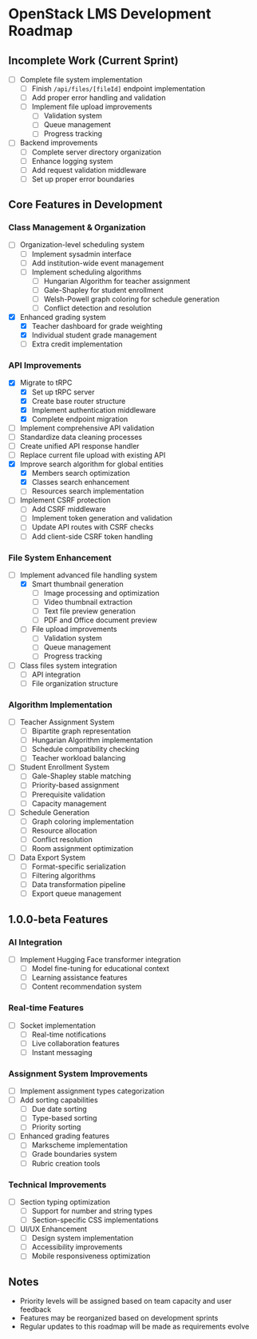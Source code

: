 # OpenStack LMS Development Roadmap

## Incomplete Work (Current Sprint)
- [ ] Complete file system implementation
  - [ ] Finish `/api/files/[fileId]` endpoint implementation
  - [ ] Add proper error handling and validation
  - [ ] Implement file upload improvements
    - [ ] Validation system
    - [ ] Queue management
    - [ ] Progress tracking
- [ ] Backend improvements
  - [ ] Complete server directory organization
  - [ ] Enhance logging system
  - [ ] Add request validation middleware
  - [ ] Set up proper error boundaries

## Core Features in Development

### Class Management & Organization
- [ ] Organization-level scheduling system
  - [ ] Implement sysadmin interface
  - [ ] Add institution-wide event management
  - [ ] Implement scheduling algorithms
    - [ ] Hungarian Algorithm for teacher assignment
    - [ ] Gale-Shapley for student enrollment
    - [ ] Welsh-Powell graph coloring for schedule generation
    - [ ] Conflict detection and resolution
- [x] Enhanced grading system
  - [x] Teacher dashboard for grade weighting
  - [x] Individual student grade management
  - [ ] Extra credit implementation

### API Improvements
- [x] Migrate to tRPC
  - [x] Set up tRPC server
  - [x] Create base router structure
  - [x] Implement authentication middleware
  - [x] Complete endpoint migration
- [ ] Implement comprehensive API validation
- [ ] Standardize data cleaning processes
- [ ] Create unified API response handler
- [ ] Replace current file upload with existing API
- [x] Improve search algorithm for global entities
  - [x] Members search optimization
  - [x] Classes search enhancement
  - [ ] Resources search implementation
- [ ] Implement CSRF protection
  - [ ] Add CSRF middleware
  - [ ] Implement token generation and validation
  - [ ] Update API routes with CSRF checks
  - [ ] Add client-side CSRF token handling

### File System Enhancement
- [ ] Implement advanced file handling system
  - [x] Smart thumbnail generation
    - [ ] Image processing and optimization
    - [ ] Video thumbnail extraction
    - [ ] Text file preview generation
    - [ ] PDF and Office document preview
  - [ ] File upload improvements
    - [ ] Validation system
    - [ ] Queue management
    - [ ] Progress tracking
- [ ] Class files system integration
  - [ ] API integration
  - [ ] File organization structure

### Algorithm Implementation
- [ ] Teacher Assignment System
  - [ ] Bipartite graph representation
  - [ ] Hungarian Algorithm implementation
  - [ ] Schedule compatibility checking
  - [ ] Teacher workload balancing
- [ ] Student Enrollment System
  - [ ] Gale-Shapley stable matching
  - [ ] Priority-based assignment
  - [ ] Prerequisite validation
  - [ ] Capacity management
- [ ] Schedule Generation
  - [ ] Graph coloring implementation
  - [ ] Resource allocation
  - [ ] Conflict resolution
  - [ ] Room assignment optimization
- [ ] Data Export System
  - [ ] Format-specific serialization
  - [ ] Filtering algorithms
  - [ ] Data transformation pipeline
  - [ ] Export queue management

## 1.0.0-beta Features

### AI Integration
- [ ] Implement Hugging Face transformer integration
  - [ ] Model fine-tuning for educational context
  - [ ] Learning assistance features
  - [ ] Content recommendation system

### Real-time Features
- [ ] Socket implementation
  - [ ] Real-time notifications
  - [ ] Live collaboration features
  - [ ] Instant messaging

### Assignment System Improvements
- [ ] Implement assignment types categorization
- [ ] Add sorting capabilities
  - [ ] Due date sorting
  - [ ] Type-based sorting
  - [ ] Priority sorting
- [ ] Enhanced grading features
  - [ ] Markscheme implementation
  - [ ] Grade boundaries system
  - [ ] Rubric creation tools

### Technical Improvements
- [ ] Section typing optimization
  - [ ] Support for number and string types
  - [ ] Section-specific CSS implementations
- [ ] UI/UX Enhancement
  - [ ] Design system implementation
  - [ ] Accessibility improvements
  - [ ] Mobile responsiveness optimization

## Notes
- Priority levels will be assigned based on team capacity and user feedback
- Features may be reorganized based on development sprints
- Regular updates to this roadmap will be made as requirements evolve